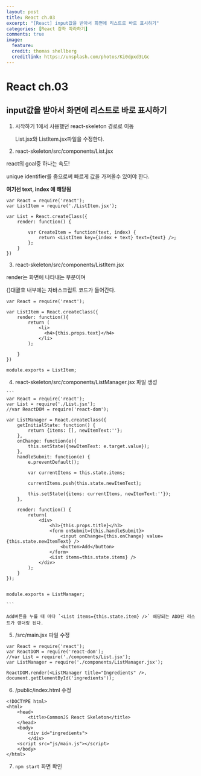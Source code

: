 ```yaml
---
layout: post
title: React ch.03
excerpt: "[React] input값을 받아서 화면에 리스트로 바로 표시하기"
categories: [React 강좌 따라하기]
comments: true
image:
  feature:
  credit: thomas shellberg
  creditlink: https://unsplash.com/photos/Ki0dpxd3LGc
---
```


# React ch.03

## input값을 받아서 화면에 리스트로 바로 표시하기

1. 시작하기 1에서 사용했던 react-skeleton 경로로 이동

    List.jsx와 ListItem.jsx파일을 수정한다.

2. react-skeleton/src/components/List.jsx

  react의 goal중 하나는 속도!

  unique identifier를 줌으로써 빠르게 값을 가져올수 있어야 한다.

  **여기선 text, index 에 해당됨**


  ```
  var React = require('react');
  var ListItem = require('./ListItem.jsx');

  var List = React.createClass({
      render: function() {

          var CreateItem = function(text, index) {
              return <ListItem key={index + text} text={text} />;
          };
      }
  })
  ```

3. react-skeleton/src/components/ListItem.jsx

  render는 화면에 나타내는 부분이며

  {}대괄호 내부에는 자바스크립트 코드가 들어간다.


  ```
  var React = require('react');

  var ListItem = React.createClass({
      render: function(){  
          return (
              <li>
                <h4>{this.props.text}</h4>              
              </li>
          );

      }
  })

  module.exports = ListItem;

  ```

  4. react-skeleton/src/components/ListManager.jsx 파일 생성

    ```
    var React = require('react');
    var List = require('./List.jsx');
    //var ReactDOM = require('react-dom');

    var ListManager = React.createClass({
        getInitialState: function() {
            return {items: [], newItemText:''};
        },
        onChange: function(e){
            this.setState({newItemText: e.target.value});
        },
        handleSubmit: function(e) {
            e.preventDefault();

            var currentItems = this.state.items;

            currentItems.push(this.state.newItemText);

            this.setState({items: currentItems, newItemText:''});
        },

        render: function() {
            return(
                <div>
                    <h3>{this.props.title}</h3>
                    <form onSubmit={this.handleSubmit}>
                        <input onChange={this.onChange} value={this.state.newItemText} />
                        <button>Add</button>
                    </form>
                    <List items=this.state.items} />
                </div>
            );
        }
    });


    module.exports = ListManager;

    ```

    Add버튼을 누를 때 마다 `<List items={this.state.item} />` 해당되는 ADD된 리스트가 랜더링 된다.


5. /src/main.jsx 파일 수정

  ```
  var React = require('react');
  var ReactDOM = require('react-dom');
  //var List = require('./components/List.jsx');
  var ListManager = require('./components/ListManager.jsx');

  ReactDOM.render(<ListManager title="Ingredients" />, document.getElementById('ingredients'));

  ```

6. /public/index.html 수정

  ```
  <!DOCTYPE html>
  <html>
      <head>
          <title>CommonJS React Skeleton</title>
      </head>
      <body>
          <div id="ingredients">
          </div>
      <script src="js/main.js"></script>
      </body>
  </html>

  ```

7. `npm start` 화면 확인
